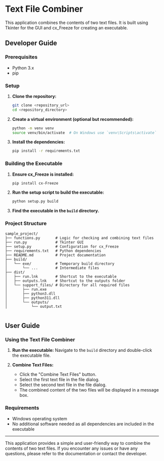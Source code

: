 
# Text File Combiner

This application combines the contents of two text files. It is built using Tkinter for the GUI and cx_Freeze for creating an executable.

## Developer Guide

### Prerequisites

- Python 3.x
- pip

### Setup

1. **Clone the repository:**
    ```bash
    git clone <repository_url>
    cd <repository_directory>
    ```

2. **Create a virtual environment (optional but recommended):**
    ```bash
    python -m venv venv
    source venv/bin/activate  # On Windows use `venv\Scripts\activate`
    ```

3. **Install the dependencies:**
    ```bash
    pip install -r requirements.txt
    ```

### Building the Executable

1. **Ensure cx_Freeze is installed:**
    ```bash
    pip install cx-Freeze
    ```

2. **Run the setup script to build the executable:**
    ```bash
    python setup.py build
    ```

3. **Find the executable in the `build` directory.**

### Project Structure

```
sample_project/
├── functions.py       # Logic for checking and combining text files
├── run.py             # Tkinter GUI
├── setup.py           # Configuration for cx_Freeze
├── requirements.txt   # Python dependencies
├── README.md          # Project documentation
├── build/
│   └── exe/           # Temporary build directory
│       └── ...        # Intermediate files
├── dist/
│   ├── run.lnk        # Shortcut to the executable
│   ├── outputs.lnk    # Shortcut to the outputs folder
│   └── support_files/ # Directory for all required files
│       ├── run.exe
│       ├── python3.dll
│       ├── python311.dll
│       └── outputs/
│           └── output.txt


```

## User Guide

### Using the Text File Combiner

1. **Run the executable:**
    Navigate to the `build` directory and double-click the executable file.

2. **Combine Text Files:**
    - Click the "Combine Text Files" button.
    - Select the first text file in the file dialog.
    - Select the second text file in the file dialog.
    - The combined content of the two files will be displayed in a message box.

### Requirements

- Windows operating system
- No additional software needed as all dependencies are included in the executable

---

This application provides a simple and user-friendly way to combine the contents of two text files. If you encounter any issues or have any questions, please refer to the documentation or contact the developer.
